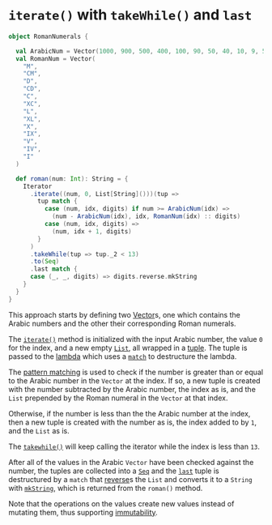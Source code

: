 # `iterate()` with `takeWhile()` and `last`

```scala
object RomanNumerals {

  val ArabicNum = Vector(1000, 900, 500, 400, 100, 90, 50, 40, 10, 9, 5, 4, 1)
  val RomanNum = Vector(
    "M",
    "CM",
    "D",
    "CD",
    "C",
    "XC",
    "L",
    "XL",
    "X",
    "IX",
    "V",
    "IV",
    "I"
  )

  def roman(num: Int): String = {
    Iterator
      .iterate((num, 0, List[String]()))(tup =>
        tup match {
          case (num, idx, digits) if num >= ArabicNum(idx) =>
            (num - ArabicNum(idx), idx, RomanNum(idx) :: digits)
          case (num, idx, digits) =>
            (num, idx + 1, digits)
        }
      )
      .takeWhile(tup => tup._2 < 13)
      .to(Seq)
      .last match {
      case (_, _, digits) => digits.reverse.mkString
    }
  }
}
```

This approach starts by defining two [Vector][vector]s, one which contains the Arabic numbers and the other their corresponding
Roman numerals.

The [`iterate()`][iterate] method is initialized with the input Arabic number, the value `0` for the index, and a new
empty [`List`][list], all wrapped in a [tuple][tuple].
The tuple is passed to the [lambda][lambda] which uses a [`match`][match] to destructure the lambda.

The [pattern matching][pattern-matching] is used to check if the number is greater than or equal to the Arabic number in the `Vector` 
at the index.
If so, a new tuple is created with the number subtracted by the Arabic number, the index as is, and the `List` prepended by the Roman numeral
in the `Vector` at that index.

Otherwise, if the number is less than the the Arabic number at the index, then a new tuple is created with the number as is, the index added to by `1`,
and the `List` as is.

The [`takewhile()`][takeWhile] will keep calling the iterator while the index is less than `13`.

After all of the values in the Arabic `Vector` have been checked against the number, the tuples are collected into a [`Seq`][seq]
and the [`last`][last] tuple is destructured by a `match` that [reverse][reverse]s the `List` and converts it to a `String`
with [`mkString`][mkstring], which is returned from the `roman()` method.

Note that the operations on the values create new values instead of mutating them, thus supporting [immutability][immutability].

[iterate]: https://www.scala-lang.org/api/2.13.10/scala/collection/Iterator$.html#iterate[T](start:T)(f:T=%3ET):Iterator[T]
[list]: https://www.scala-lang.org/api/2.13.10/scala/collection/immutable/List.html
[takeWhile]: https://www.scala-lang.org/api/2.13.10/scala/collection/Iterator.html#takeWhile(p:A=%3EBoolean):Iterator[A]
[last]: https://www.scala-lang.org/api/2.13.10/scala/collection/Iterable.html#last:A
[vector]: https://www.scala-lang.org/api/2.13.10/scala/collection/immutable/Vector.html
[tuple]: https://docs.scala-lang.org/tour/tuples.html
[lambda]: https://www.geeksforgeeks.org/lambda-expression-in-scala/
[match]: https://docs.scala-lang.org/tour/pattern-matching.html
[pattern-matching]: https://docs.scala-lang.org/tour/pattern-matching.html
[seq]: https://www.scala-lang.org/api/2.13.10/scala/collection/Seq.html
[reverse]: https://www.scala-lang.org/api/2.13.10/scala/collection/Seq.html
[mkstring]: https://www.scala-lang.org/api/2.13.10/scala/collection/Seq.html
[immutability]: https://alvinalexander.com/scala/scala-idiom-immutable-code-functional-programming-immutability/
